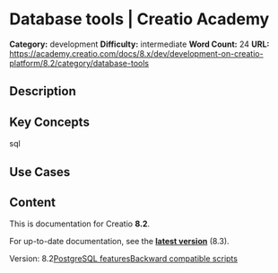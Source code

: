 # Database tools | Creatio Academy

**Category:** development **Difficulty:** intermediate **Word Count:** 24
**URL:**
https://academy.creatio.com/docs/8.x/dev/development-on-creatio-platform/8.2/category/database-tools

## Description

## Key Concepts

sql

## Use Cases

## Content

This is documentation for Creatio **8.2**.

For up-to-date documentation, see the
**[latest version](/docs/8.x/dev/development-on-creatio-platform/category/database-tools)**
(8.3).

Version:
8.2[PostgreSQL features](/docs/8.x/dev/development-on-creatio-platform/8.2/category/postgresql-features)[Backward compatible scripts](/docs/8.x/dev/development-on-creatio-platform/8.2/development-tools/database-tools/backward-compatible-sql-scripts)
